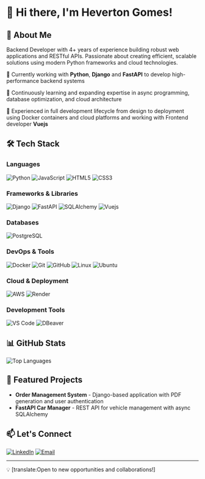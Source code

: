 # 👋 Hi there, I'm Heverton Gomes!

## 💫 About Me

Backend Developer with 4+ years of experience building robust web applications and RESTful APIs. Passionate about creating efficient, scalable solutions using modern Python frameworks and cloud technologies.

🔭 Currently working with **Python**, **Django** and **FastAPI** to develop high-performance backend systems

🌱 Continuously learning and expanding expertise in async programming, database optimization, and cloud architecture

💼 Experienced in full development lifecycle from design to deployment using Docker containers and cloud platforms and working with Frontend developer **Vuejs**

## 🛠️ Tech Stack

### Languages
![Python](https://img.shields.io/badge/Python-3776AB?style=for-the-badge&logo=python&logoColor=white)
![JavaScript](https://img.shields.io/badge/JavaScript-F7DF1E?style=for-the-badge&logo=javascript&logoColor=black)
![HTML5](https://img.shields.io/badge/HTML5-E34F26?style=for-the-badge&logo=html5&logoColor=white)
![CSS3](https://img.shields.io/badge/CSS3-1572B6?style=for-the-badge&logo=css3&logoColor=white)

### Frameworks & Libraries
![Django](https://img.shields.io/badge/Django-092E20?style=for-the-badge&logo=django&logoColor=white)
![FastAPI](https://img.shields.io/badge/FastAPI-009688?style=for-the-badge&logo=fastapi&logoColor=white)
![SQLAlchemy](https://img.shields.io/badge/SQLAlchemy-D71F00?style=for-the-badge&logo=sqlalchemy&logoColor=white)
![Vuejs](https://img.shields.io/badge/Vue.js-35495E?style=for-the-badge&logo=vuedotjs&logoColor=4FC08D)

### Databases
![PostgreSQL](https://img.shields.io/badge/PostgreSQL-316192?style=for-the-badge&logo=postgresql&logoColor=white)

### DevOps & Tools
![Docker](https://img.shields.io/badge/Docker-2496ED?style=for-the-badge&logo=docker&logoColor=white)
![Git](https://img.shields.io/badge/Git-F05032?style=for-the-badge&logo=git&logoColor=white)
![GitHub](https://img.shields.io/badge/GitHub-181717?style=for-the-badge&logo=github&logoColor=white)
![Linux](https://img.shields.io/badge/Linux-FCC624?style=for-the-badge&logo=linux&logoColor=black)
![Ubuntu](https://img.shields.io/badge/Ubuntu-E95420?style=for-the-badge&logo=ubuntu&logoColor=white)

### Cloud & Deployment
![AWS](https://img.shields.io/badge/AWS-232F3E?style=for-the-badge&logo=amazonwebservices&logoColor=white)
![Render](https://img.shields.io/badge/Render-46E3B7?style=for-the-badge&logo=render&logoColor=white)

### Development Tools
![VS Code](https://img.shields.io/badge/VS_Code-007ACC?style=for-the-badge&logo=visual-studio-code&logoColor=white)
![DBeaver](https://img.shields.io/badge/DBeaver-382923?style=for-the-badge&logo=dbeaver&logoColor=white)

## 📊 GitHub Stats

![Top Languages](https://github-readme-stats.vercel.app/api/top-langs/?username=hevertongomes256&hide=html,css&langs_count=8&layout=compact&theme=tokyonight&hide_border=true&bg_color=0d1117&text_color=fff&title_color=58a6ff&icon_color=58a6ff)

## 🚀 Featured Projects

- **Order Management System** - Django-based application with PDF generation and user authentication
- **FastAPI Car Manager** - REST API for vehicle management with async SQLAlchemy

## 📫 Let's Connect

[![LinkedIn](https://img.shields.io/badge/LinkedIn-0077B5?style=for-the-badge&logo=linkedin&logoColor=white)](https://www.linkedin.com/in/hevertongomes/)
[![Email](https://img.shields.io/badge/Email-D14836?style=for-the-badge&logo=gmail&logoColor=white)](mailto:heverton.gomes2018@gmail.com)

---

💡 [translate:Open to new opportunities and collaborations!]
